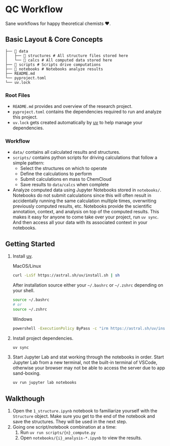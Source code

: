 # QC Workflow

Sane workflows for happy theoretical chemists ❤️.

## Basic Layout & Core Concepts

```
├── 📂 data
│   ├── 📂 structures # All structure files stored here
│   └── 📂 calcs # All computed data stored here
├── 📂 scripts # Scripts drive computations
├── 📂 notebooks # Notebooks analyze results
├── README.md
└── pyproject.toml
└── uv.lock
```

### Root Files

- `README.md` provides and overview of the research project.
- `pyproject.toml` contains the dependencies required to run and analyze this project.
- `uv.lock` gets created automatically by [uv](https://docs.astral.sh/uv/) to help manage your dependencies.

### Workflow

- `data/` contains all calculated results and structures.
- `scripts/` contains python scripts for driving calculations that follow a simple pattern:
  - Select the structures on which to operate
  - Define the calculations to perform
  - Submit calculations en mass to ChemCloud
  - Save results to `data/calcs` when complete
- Analyze computed data using Jupyter Notebooks stored in `notebooks/`. Notebooks do not submit calculations since this will often result in accidentally running the same calculation multiple times, overwriting previously computed results, etc. Notebooks provide the scientific annotation, context, and analysis on top of the computed results. This makes it easy for anyone to come take over your project, run `uv sync`. And then access all your data with its associated context in your notebooks.

## Getting Started

1. Install [uv](https://docs.astral.sh/uv/).

   MacOS/Linux

   ```sh
   curl -LsSf https://astral.sh/uv/install.sh | sh
   ```

   After installation source either your `~/.bashrc` or `~/.zshrc` depending on your shell.

   ```sh
   source ~/.bashrc
   # or
   source ~/.zshrc
   ```

   Windows

   ```sh
   powershell -ExecutionPolicy ByPass -c "irm https://astral.sh/uv/install.ps1 | iex"
   ```

2. Install project dependencies.

   ```sh
   uv sync
   ```

3. Start Jupyter Lab and stat working through the notebooks in order. Start Jupyter Lab from a new terminal, not the built-in terminal of VSCode, otherwise your browser may not be able to access the server due to app sand-boxing.

   ```sh
   uv run jupyter lab notebooks
   ```

## Walkthough

1. Open the `1_structure.ipynb` notebook to familiarize yourself with the `Structure` object. Make sure you get to the end of the notebook and save the structures. They will be used in the next step.
2. Going one script/notebook combination at a time:
   1. Run `uv run scripts/{n}_compute.py`
   2. Open `notebooks/{i}_analysis-*.ipynb` to view the results.
